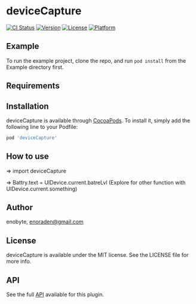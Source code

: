 # deviceCapture

[![CI Status](https://img.shields.io/travis/enobyte/deviceCapture.svg?style=flat)](https://travis-ci.org/enobyte/deviceCapture)
[![Version](https://img.shields.io/cocoapods/v/deviceCapture.svg?style=flat)](https://cocoapods.org/pods/deviceCapture)
[![License](https://img.shields.io/cocoapods/l/deviceCapture.svg?style=flat)](https://cocoapods.org/pods/deviceCapture)
[![Platform](https://img.shields.io/cocoapods/p/deviceCapture.svg?style=flat)](https://cocoapods.org/pods/deviceCapture)

## Example

To run the example project, clone the repo, and run `pod install` from the Example directory first.

## Requirements

## Installation

deviceCapture is available through [CocoaPods](https://cocoapods.org). To install
it, simply add the following line to your Podfile:

```ruby
pod 'deviceCapture'
```

## How to use

=> import deviceCapture

=> Battry.text = UIDevice.current.batreLvl  (Explore for other function with UIDevice.current.something)

## Author

enobyte, enoraden@gmail.com

## License

deviceCapture is available under the MIT license. See the LICENSE file for more info.

## API

See the full [API](API.md) available for this plugin.
